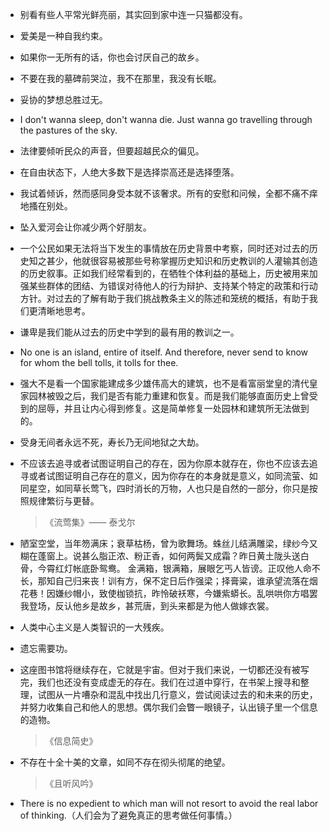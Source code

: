 *   <Notation>别看有些人平常光鲜亮丽，其实回到家中连一只猫都没有</Notation>。

*   爱美是一种自我约束。

*   如果你一无所有的话，你也会讨厌自己的故乡。

*   不要在我的墓碑前哭泣，我不在那里，我没有长眠。

*   妥协的梦想总胜过无。

*   I don't wanna sleep, don't wanna die. Just wanna go travelling through the pastures of the sky.

*   法律要倾听民众的声音，但要超越民众的偏见。

*   在自由状态下，人绝大多数下是选择崇高还是选择堕落。

*   我试着倾诉，然而感同身受本就不该奢求。所有的安慰和问候，全都不痛不痒地搔在别处。

*   坠入爱河会让你减少两个好朋友。

*   <Notation type="underline">一个公民如果无法将当下发生的事情放在历史背景中考察，同时还对过去的历史知之甚少，他就很容易被那些号称掌握历史知识和历史教训的人灌输其创造的历史叙事。正如我们经常看到的，在牺牲个体利益的基础上，历史被用来加强某些群体的团结、为错误对待他人的行为辩护、支持某个特定的政策和行动方针。对过去的了解有助于我们挑战教条主义的陈述和笼统的概括，有助于我们更清晰地思考</Notation>。

*   谦卑是我们能从过去的历史中学到的最有用的教训之一。

*   No one is an island, entire of itself. And therefore, never send to know for whom the bell tolls, it tolls for thee.

*   <Notation>强大不是看一个国家能建成多少雄伟高大的建筑，也不是看富丽堂皇的清代皇家园林被毁之后，我们是否有能力重建和恢复。而是我们能够直面历史上曾受到的屈辱，并且让内心得到修复。这是简单修复一处园林和建筑所无法做到的</Notation>。

*   受身无间者永远不死，寿长乃无间地狱之大劫。

*   不应该去追寻或者试图证明自己的存在，因为你原本就存在，你也不应该去追寻或者试图证明自己存在的意义，因为你存在的本身就是意义，如同流萤、如同星空，如同草长莺飞，四时消长的万物，人也只是自然的一部分，你只是按照规律繁衍与更替。

    > 《流莺集》—— 泰戈尔

*   陋室空堂，当年笏满床；衰草枯杨，曾为歌舞场。蛛丝儿结满雕梁，绿纱今又糊在蓬窗上。说甚么脂正浓、粉正香，如何两鬓又成霜？昨日黄土陇头送白骨，今霄红灯帐底卧鸳鸯。 金满箱，银满箱，展眼乞丐人皆谤。正叹他人命不长，那知自己归来丧！训有方，保不定日后作强梁；择膏粱，谁承望流落在烟花巷！因嫌纱帽小，致使枷锁抗，昨怜破袄寒，今嫌紫蟒长。乱哄哄你方唱罢我登场，反认他乡是故乡，甚荒唐，到头来都是为他人做嫁衣裳。

*   人类中心主义是人类智识的一大残疾。

*   遗忘需要功。

*   这座图书馆将继续存在，它就是宇宙。但对于我们来说，一切都还没有被写完，我们也还没有变成虚无的存在。我们在过道中穿行，在书架上搜寻和整理，试图从一片嘈杂和混乱中找出几行意义，尝试阅读过去的和未来的历史，并努力收集自己和他人的思想。偶尔我们会瞥一眼镜子，认出镜子里一个信息的造物。

    > 《信息简史》

*   不存在十全十美的文章，如同不存在彻头彻尾的绝望。

    > 《且听风吟》

*   <Notation>There is no expedient to which man will not resort to avoid the real labor of thinking.（人们会为了避免真正的思考做任何事情。）</Notation>
